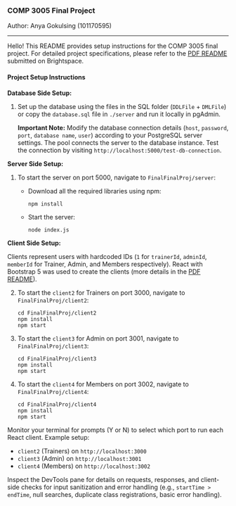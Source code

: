 ### COMP 3005 Final Project 

Author: Anya Gokulsing (101170595)

---

Hello! This README provides setup instructions for the COMP 3005 final project. For detailed project specifications, please refer to the [PDF README](https://github.com/AnyaGokulsing/FinalFinalProj/files/14962207/READMETeam90COMP3005FinalProj.pdf) submitted on Brightspace.

#### Project Setup Instructions

**Database Side Setup:**

1. Set up the database using the files in the SQL folder (`DDLFile` + `DMLFile`) or copy the `database.sql` file in `./server` and run it locally in pgAdmin.

   **Important Note:** Modify the database connection details (`host`, `password`, `port`, `database name`, `user`) according to your PostgreSQL server settings. The pool connects the server to the database instance. Test the connection by visiting `http://localhost:5000/test-db-connection`.

**Server Side Setup:**

1. To start the server on port 5000, navigate to `FinalFinalProj/server`:

   - Download all the required libraries using npm:
     ```
     npm install
     ```
   - Start the server:
     ```
     node index.js
     ```

**Client Side Setup:**

Clients represent users with hardcoded IDs (`1` for `trainerId`, `adminId`, `memberId` for Trainer, Admin, and Members respectively). React with Bootstrap 5 was used to create the clients (more details in the [PDF README](https://github.com/AnyaGokulsing/FinalFinalProj/files/14962207/READMETeam90COMP3005FinalProj.pdf)).

2. To start the `client2` for Trainers on port 3000, navigate to `FinalFinalProj/client2`:
   ```
   cd FinalFinalProj/client2
   npm install
   npm start
   ```

3. To start the `client3` for Admin on port 3001, navigate to `FinalFinalProj/client3`:
   ```
   cd FinalFinalProj/client3
   npm install
   npm start
   ```

4. To start the `client4` for Members on port 3002, navigate to `FinalFinalProj/client4`:
   ```
   cd FinalFinalProj/client4
   npm install
   npm start
   ```

Monitor your terminal for prompts (Y or N) to select which port to run each React client. Example setup:

- `client2` (Trainers) on `http://localhost:3000`
- `client3` (Admin) on `http://localhost:3001`
- `client4` (Members) on `http://localhost:3002`

Inspect the DevTools pane for details on requests, responses, and client-side checks for input sanitization and error handling (e.g., `startTime > endTime`, null searches, duplicate class registrations, basic error handling).
